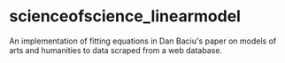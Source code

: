# scienceofscience_linearmodel
An implementation of fitting equations in Dan Baciu's paper on models of arts and humanities to data scraped from a web database.
